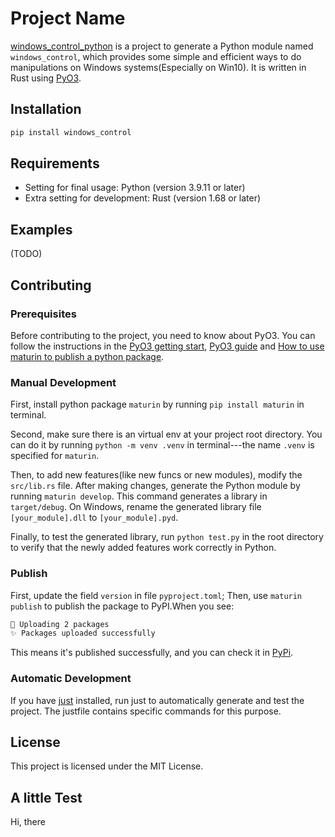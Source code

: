 # Project Name

[windows_control_python](https://pypi.org/project/windows-control/) is a project to generate a Python module named `windows_control`, which provides some simple and efficient ways to do manipulations on Windows systems(Especially on Win10). It is written in Rust using [PyO3](https://crates.io/crates/pyo3).
## Installation

```bash
pip install windows_control
```

## Requirements

- Setting for final usage: Python (version 3.9.11 or later)
- Extra setting for development: Rust (version 1.68 or later)

## Examples

(TODO)

## Contributing

### Prerequisites

Before contributing to the project, you need to know about PyO3. You can follow the instructions in the [PyO3 getting start](https://pyo3.rs/v0.19.0/getting_started), [PyO3 guide](https://pyo3.rs/v0.19.0/building_and_distribution#manual-builds) and [How to use maturin to publish a python package](https://www.maturin.rs/tutorial.html).

### Manual Development

First, install python package `maturin` by running `pip install maturin` in terminal.

Second, make sure there is an virtual env at your project root directory. You can do it by running `python -m venv .venv` in terminal---the name `.venv` is specified for `maturin`.

Then, to add new features(like new funcs or new modules), modify the `src/lib.rs` file. After making changes, generate the Python module by running `maturin develop`. This command generates a library in `target/debug`. On Windows, rename the generated library file `[your_module].dll` to `[your_module].pyd`.

Finally, to test the generated library, run `python test.py` in the root directory to verify that the newly added features work correctly in Python.

### Publish
First, update the field `version` in file `pyproject.toml`;
Then, use `maturin publish` to publish the package to PyPI.When you see:
```bash
🚀 Uploading 2 packages
✨ Packages uploaded successfully
```
This means it's published successfully, and you can check it in [PyPi](https://pypi.org/project/windows-control/).

### Automatic Development

If you have [just](https://crates.io/crates/just) installed, run just to automatically generate and test the project. The justfile contains specific commands for this purpose.


## License

This project is licensed under the MIT License.

## A little Test
Hi, there